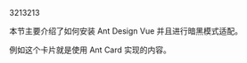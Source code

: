 <script setup>
import { theme, Card as ACard, Button as AButton } from 'ant-design-vue';
import { useData } from 'vitepress'
const { isDark } = useData()
</script>
<br/>
<a-button>3213213</a-button>
<a-card title="内容摘要" :bordered="true" :hoverable="true">
    <p>本节主要介绍了如何安装 Ant Design Vue 并且进行暗黑模式适配。</p>
    <p>例如这个卡片就是使用 Ant Card 实现的内容。</p>
</a-card>